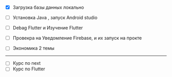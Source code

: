 * [x] Загрузка базы данных локально
* [ ] Установка Java , запуск Android studio
* [ ] Debag Flutter и Изучение Flutter
* [ ] Провекра на Уведомление Firebase, и их запуск на прокте

* [ ] Экономика 2 темы

---
* [ ] Курс по next
* [ ] Курс по Flutter